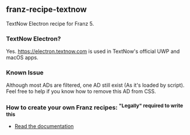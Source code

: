 ## franz-recipe-textnow
TextNow Electron recipe for Franz 5.

### TextNow Electron?
Yes. https://electron.textnow.com is used in TextNow's official UWP and macOS apps.

### Known Issue
Although most ADs are filtered, one AD still exist (As it's loaded by script). Feel free to help if you know how to remove this AD from CSS.

### How to create your own Franz recipes: <sup>"Legally" required to write this</sup>
* [Read the documentation](https://github.com/meetfranz/plugins)
